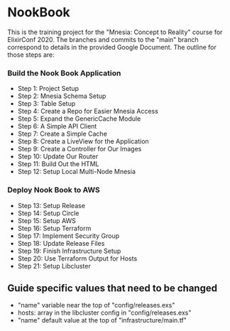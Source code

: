 # NookBook

This is the training project for the "Mnesia: Concept to Reality" course for ElixirConf 2020. The branches and commits to the "main" branch correspond to details in the provided Google Document. The outline for those steps are:

### Build the Nook Book Application

- Step 1: Project Setup
- Step 2: Mnesia Schema Setup
- Step 3: Table Setup
- Step 4: Create a Repo for Easier Mnesia Access
- Step 5: Expand the GenericCache Module
- Step 6: A Simple API Client
- Step 7: Create a Simple Cache
- Step 8: Create a LiveView for the Application
- Step 9: Create a Controller for Our Images
- Step 10: Update Our Router
- Step 11: Build Out the HTML
- Step 12: Setup Local Multi-Node Mnesia

### Deploy Nook Book to AWS

- Step 13: Setup Release
- Step 14: Setup Circle
- Step 15: Setup AWS
- Step 16: Setup Terraform
- Step 17: Implement Security Group
- Step 18: Update Release Files
- Step 19: Finish Infrastructure Setup
- Step 20: Use Terraform Output for Hosts
- Step 21: Setup Libcluster



## Guide specific values that need to be changed

- "name" variable near the top of "config/releases.exs"
- hosts: array in the libcluster config in "config/releases.exs"
- "name" default value at the top of "infrastructure/main.tf"